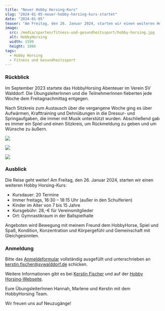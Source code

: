 ```yaml
---
title: "Neuer Hobby Horsing-Kurs"
slug: "2024-01-05-neuer-hobby-horsing-kurs-startet"
date: "2024-01-05"
teaser: "Am Freitag, den 26. Januar 2024, starten wir einen weiteren Hobby Horsing-Kurs."
image:
  src: /media/sparten/fitness-und-gesundheitssport/hobby-horsing.jpg
  alt: HobbyHorsing
  width: 1599
  height: 1066
tags:
  - Hobby Horsing
  - Fitness und Gesundheitssport
---
```

### Rückblick

Im September 2023 startete das HobbyHorsing Abenteuer im Verein SV Walddorf. Die ÜbungsleiterInnen und die TeilnehmerInnen fieberten jede Woche dem Freitagnachmittag entgegen.

Nach Sitzkreis zum Austausch über die vergangene Woche ging es über Aufwärmen, Krafttraining und Dehnübungen in die Dressur- und Springaufgaben, die immer mit Musik unterstützt wurden. Abschließend gab es immer ein Spiel und einen Sitzkreis, um Rückmeldung zu geben und um Wünsche zu äußern.

![](/media/2024/2024-01-05-hobbyhorsing-1.jpg)

![](/media/2024/2024-01-05-hobbyhorsing-2.jpg)

![](/media/2024/2024-01-05-hobbyhorsing-3.jpg)

### Ausblick

Die Reise geht weiter! Am Freitag, den 26. Januar 2024, starten wir einen weiteren Hobby Horsing-Kurs:

- Kursdauer: 20 Termine
- Immer freitags, 16:30 – 18:15 Uhr (außer in den Schulferien)
- Kinder im Alter von 7 bis 15 Jahre
- Kursgebühr: 28,-€ für Vereinsmitglieder
- Ort: Gymnastikraum in der Ballspielhalle

Angeboten wird Bewegung mit meinem Freund dem HobbyHorse, Spiel und Spaß, Kondition, Konzentration und Körpergefühl und Gemeinschaft mit Gleichgesinnten.

### Anmeldung

Bitte das [Anmeldeformular](/download/2024-01-07_Kursanmeldung_Hobby_Horsing.pdf) vollständig ausgefüllt und unterschrieben an [kerstin.fischer@svwalddorf.de](mailto:kerstin.fischer@svwalddorf.de) schicken.

Weitere Informationen gibt es bei [Kerstin Fischer](mailto:kerstin.fischer@svwalddorf.de) und auf der [Hobby Horsing-Webseite](/fitness-und-gesundheitssport/hobbyhorsing).

Eure ÜbungsleiterInnen Hannah, Marlene und Kerstin mit dem HobbyHorsing Team.

Wir freuen uns auf Neuzugänge!
